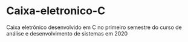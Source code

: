 # Caixa-eletronico-C
Caixa eletrônico desenvolvido em C no primeiro semestre do curso de análise e desenvolvimento de sistemas em 2020
